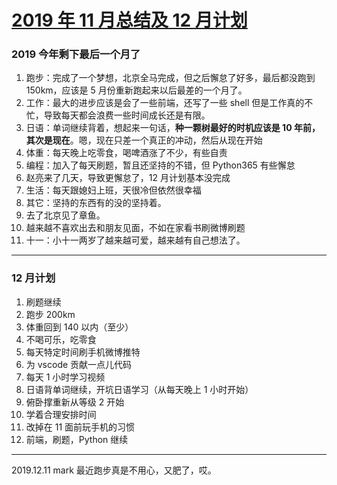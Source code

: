# [2019 年 11 月总结及 12 月计划](https://github.com/yihong0618/gitblog/issues/85)

### 2019 今年剩下最后一个月了

1. 跑步：完成了一个梦想，北京全马完成，但之后懈怠了好多，最后都没跑到 150km，应该是 5 月份重新跑起来以后最差的一个月了。
2. 工作：最大的进步应该是会了一些前端，还写了一些 shell 但是工作真的不忙，导致每天都会浪费一些时间成长还是有限。
3. 日语：单词继续背着，想起来一句话，**种一颗树最好的时机应该是 10 年前，其次是现在**。嗯，现在只差一个真正的冲动，然后从现在开始
4. 体重：每天晚上吃零食，喝啤酒涨了不少，有些自责
5. 编程：加入了每天刷题，暂且还坚持的不错，但 Python365 有些懈怠
6. 赵亮来了几天，导致更懈怠了，12 月计划基本没完成
7. 生活：每天跟媳妇上班，天很冷但依然很幸福
8. 其它：坚持的东西有的没的坚持着。
9. 去了北京见了章鱼。
10. 越来越不喜欢出去和朋友见面，不如在家看书刷微博刷题
11. 十一：小十一两岁了越来越可爱，越来越有自己想法了。
---
### 12 月计划
1. 刷题继续
2. 跑步 200km
3. 体重回到 140 以内（至少）
4. 不喝可乐，吃零食
5. 每天特定时间刷手机微博推特
6. 为 vscode 贡献一点儿代码
7. 每天 1 小时学习视频
8. 日语背单词继续，开坑日语学习（从每天晚上 1 小时开始）
9. 俯卧撑重新从等级 2 开始
10. 学着合理安排时间
11. 改掉在 11 面前玩手机的习惯
12. 前端，刷题，Python 继续

---

2019.12.11 mark
最近跑步真是不用心，又肥了，哎。
